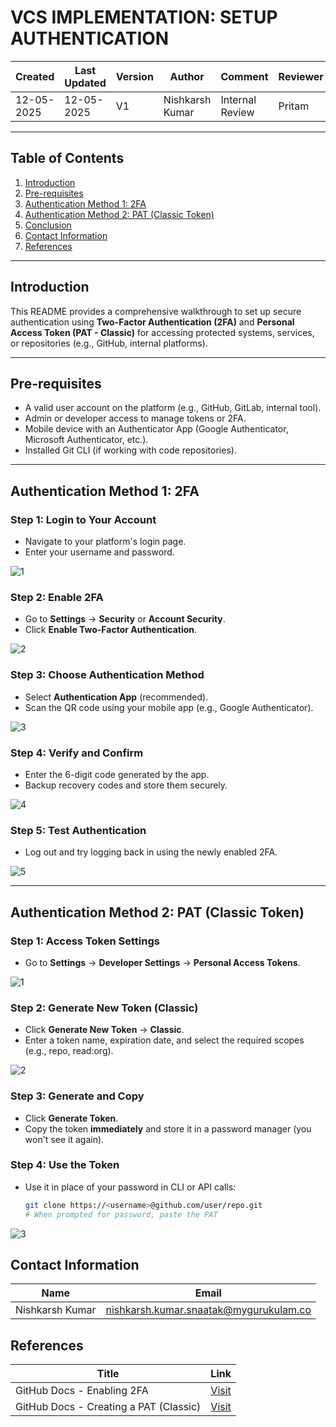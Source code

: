 # VCS IMPLEMENTATION: SETUP AUTHENTICATION

| Created     | Last Updated | Version | Author          | Comment         | Reviewer |
|-------------|--------------|---------|-----------------|-----------------|----------|
| 12-05-2025  |  12-05-2025  | V1      | Nishkarsh Kumar | Internal Review | Pritam   |

---


## Table of Contents

1. [Introduction](#introduction)  
2. [Pre-requisites](#pre-requisites)  
3. [Authentication Method 1: 2FA](#authentication-method-1-2fa)  
4. [Authentication Method 2: PAT (Classic Token)](#authentication-method-2-pat-classic-token)  
5. [Conclusion](#conclusion)  
6. [Contact Information](#contact-information)  
7. [References](#references)  

---

## Introduction

This README provides a comprehensive walkthrough to set up secure authentication using **Two-Factor Authentication (2FA)** and **Personal Access Token (PAT - Classic)** for accessing protected systems, services, or repositories (e.g., GitHub, internal platforms).

---

## Pre-requisites

- A valid user account on the platform (e.g., GitHub, GitLab, internal tool).
- Admin or developer access to manage tokens or 2FA.
- Mobile device with an Authenticator App (Google Authenticator, Microsoft Authenticator, etc.).
- Installed Git CLI (if working with code repositories).

---

## Authentication Method 1: 2FA

### Step 1: Login to Your Account
- Navigate to your platform's login page.
- Enter your username and password.

![1](https://github.com/Nishkarsh9/images/blob/main/Screenshot%202025-05-12%20124306.png)

### Step 2: Enable 2FA
- Go to **Settings** → **Security** or **Account Security**.
- Click **Enable Two-Factor Authentication**.

![2](https://github.com/Nishkarsh9/images/blob/main/Screenshot%202025-05-12%20124502.png)

### Step 3: Choose Authentication Method
- Select **Authentication App** (recommended).
- Scan the QR code using your mobile app (e.g., Google Authenticator).

![3](https://github.com/Nishkarsh9/images/blob/main/Screenshot%202025-05-12%20124942.png)

### Step 4: Verify and Confirm
- Enter the 6-digit code generated by the app.
- Backup recovery codes and store them securely.

![4](https://github.com/Nishkarsh9/images/blob/main/Screenshot%202025-05-12%20125149.png)

### Step 5: Test Authentication
- Log out and try logging back in using the newly enabled 2FA.

![5](https://github.com/Nishkarsh9/images/blob/main/Screenshot%202025-05-12%20124942.png)

---

## Authentication Method 2: PAT (Classic Token)

### Step 1: Access Token Settings
- Go to **Settings** → **Developer Settings** → **Personal Access Tokens**.

![1](https://github.com/Nishkarsh9/images/blob/main/Screenshot%202025-05-12%20125542.png)

### Step 2: Generate New Token (Classic)
- Click **Generate New Token** → **Classic**.
- Enter a token name, expiration date, and select the required scopes (e.g., repo, read:org).

![2](https://github.com/Nishkarsh9/images/blob/main/Screenshot%202025-05-12%20120325.png)

### Step 3: Generate and Copy
- Click **Generate Token**.
- Copy the token **immediately** and store it in a password manager (you won't see it again).

### Step 4: Use the Token
- Use it in place of your password in CLI or API calls:
  ```bash
  git clone https://<username>@github.com/user/repo.git
  # When prompted for password, paste the PAT

![3](https://github.com/Nishkarsh9/images/blob/main/Screenshot%202025-05-12%20120538.png)

## Contact Information

| **Name**    | **Email**                |
|-------------|--------------------------|
| Nishkarsh Kumar     | nishkarsh.kumar.snaatak@mygurukulam.co  |

## References  

| Title                          | Link                                                                 |  
|--------------------------------|----------------------------------------------------------------------|  
| GitHub Docs - Enabling 2FA       | [Visit](https://docs.github.com/en/authentication/securing-your-account-with-two-factor-authentication-2fa) |  
| GitHub Docs - Creating a PAT (Classic)                  | [Visit](https://docs.github.com/en/authentication/keeping-your-account-and-data-secure/managing-your-personal-access-tokens) |  
